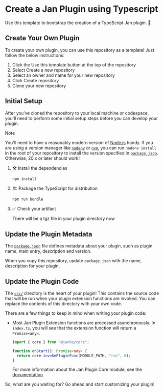 # Create a Jan Plugin using Typescript

Use this template to bootstrap the creation of a TypeScript Jan plugin. 🚀

## Create Your Own Plugin

To create your own plugin, you can use this repository as a template! Just follow the below instructions:

1. Click the Use this template button at the top of the repository
2. Select Create a new repository
3. Select an owner and name for your new repository
4. Click Create repository
5. Clone your new repository

## Initial Setup

After you've cloned the repository to your local machine or codespace, you'll need to perform some initial setup steps before you can develop your plugin.

> [!NOTE]
>
> You'll need to have a reasonably modern version of
> [Node.js](https://nodejs.org) handy. If you are using a version manager like
> [`nodenv`](https://github.com/nodenv/nodenv) or
> [`nvm`](https://github.com/nvm-sh/nvm), you can run `nodenv install` in the
> root of your repository to install the version specified in
> [`package.json`](./package.json). Otherwise, 20.x or later should work!

1. :hammer_and_wrench: Install the dependencies

   ```bash
   npm install
   ```

1. :building_construction: Package the TypeScript for distribution

   ```bash
   npm run bundle
   ```

1. :white_check_mark: Check your artifact

   There will be a tgz file in your plugin directory now

## Update the Plugin Metadata

The [`package.json`](package.json) file defines metadata about your plugin, such as
plugin name, main entry, description and version.

When you copy this repository, update `package.json` with the name, description for your plugin.

## Update the Plugin Code

The [`src/`](./src/) directory is the heart of your plugin! This contains the
source code that will be run when your plugin extension functions are invoked. You can replace the
contents of this directory with your own code.

There are a few things to keep in mind when writing your plugin code:

- Most Jan Plugin Extension functions are processed asynchronously.
  In `index.ts`, you will see that the extension function will return a `Promise<any>`.

  ```typescript
  import { core } from "@janhq/core";

  function onStart(): Promise<any> {
    return core.invokePluginFunc(MODULE_PATH, "run", 0);
  }
  ```

  For more information about the Jan Plugin Core module, see the
  [documentation](https://github.com/janhq/jan/blob/main/core/README.md).

So, what are you waiting for? Go ahead and start customizing your plugin!


